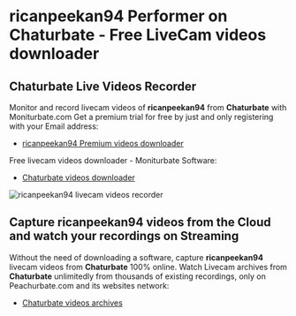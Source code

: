# ricanpeekan94 Performer on Chaturbate - Free LiveCam videos downloader

## Chaturbate Live Videos Recorder

Monitor and record livecam videos of **ricanpeekan94** from **Chaturbate** with Moniturbate.com
Get a premium trial for free by just and only registering with your Email address:
* [ricanpeekan94 Premium videos downloader](https://moniturbate.com/request-demo-licence-key.html)

Free livecam videos downloader - Moniturbate Software:
* [Chaturbate videos downloader](https://moniturbate.com/moniturbate-download-software.html)

![ricanpeekan94 livecam videos recorder](https://peachurnet.com/templates/moniturbate-software.png)


## Capture ricanpeekan94 videos from the Cloud and watch your recordings on Streaming

Without the need of downloading a software, capture **ricanpeekan94** livecam videos from **Chaturbate** 100% online.
Watch Livecam archives from **Chaturbate** unlimitedly from thousands of existing recordings, only on Peachurbate.com and its websites network:
* [Chaturbate videos archives](https://peachurnet.com/)